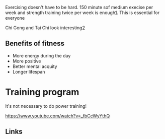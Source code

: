 Exercising doesn't have to be hard. 150 minute sof medium execise per week and
strength training twice per week is enough[1]. This is essential for everyone

Chi Gong and Tai Chi look interesting[2]

## Benefits of fitness

* More energy during the day
* More positive
* Better mental acquity
* Longer lifespan

# Training program

It's not necessary to do power training!

https://www.youtube.com/watch?v=_fbCcWyYthQ

## Links

[1]: https://www.mayoclinic.org/healthy-lifestyle/fitness/basics/fitness-basics/hlv-20049447
[2]: https://www.vegan.com/fitness/

